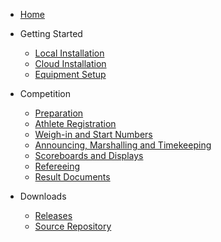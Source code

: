 * [Home](index)

* Getting Started

  *	[Local Installation](LocalSetup)
  *	[Cloud Installation](Heroku)
  *	[Equipment Setup](EquipmentSetup)
  
* Competition

  *	[Preparation](Preparation)
  *	[Athlete Registration](Registration)
  *	[Weigh-in and Start Numbers](WeighIn)
  *	[Announcing, Marshalling and Timekeeping](Announcing)
  *	[Scoreboards and Displays](Displays)
  *	[Refereeing](Refereeing)
  *	[Result Documents](Documents)

* Downloads

  *	[Releases](https://github.com/jflamy/owlcms4/releases)
  *	[Source Repository](https://github.com/jflamy/owlcms4)

